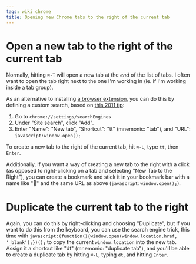 ```yaml
---
tags: wiki chrome
title: Opening new Chrome tabs to the right of the current tab
---
```


# Open a new tab to the right of the current tab

Normally, hitting `⌘-T` will open a new tab at the _end_ of the list of tabs. I often want to open the tab right next to the one I'm working in (ie. if I'm working inside a tab group).

As an alternative to installing [a browser extension](https://chromewebstore.google.com/detail/new-adjacent-tab/fommpldicogfgegfpcoibmhkbbdpodjg), you can do this by defining a custom search, based on [this 2011 tip](https://ladyalys.blogspot.com/2011/08/chrome-tip-open-new-tab-next-to-current.html):

1. Go to `chrome://settings/searchEngines`
2. Under "Site search", click "Add".
3. Enter "Name": "New tab", "Shortcut": "tt" (mnemonic: "tab"), and "URL": `javascript:window.open();`

To create a new tab to the right of the current tab, hit `⌘-L`, type `tt`, then `Enter`.

Additionally, if you want a way of creating a new tab to the right with a click (as opposed to right-clicking on a tab and selecting "New Tab to the Right"), you can create a bookmark and stick it in your bookmark bar with a name like "📁" and the same URL as above (`javascript:window.open();`).

# Duplicate the current tab to the right

Again, you can do this by right-clicking and choosing "Duplicate", but if you want to do this from the keyboard, you can use the search engine trick, this time with `javascript:(function(){window.open(window.location.href, '_blank');})();` to copy the current `window.location` into the new tab. Assign it a shortcut like "dt" (mnemonic: "duplicate tab"), and you'll be able to create a duplicate tab by hitting `⌘-L`, typing `dt`, and hitting `Enter`.
